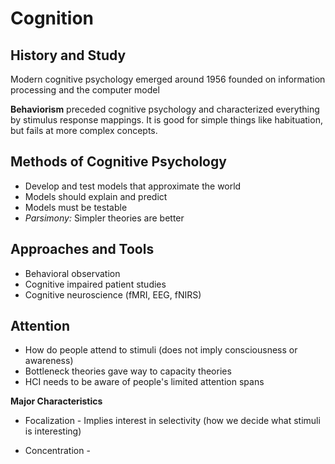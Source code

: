 # Cognition

## History and Study

Modern cognitive psychology emerged around 1956 founded on information processing and the computer model

**Behaviorism** preceded cognitive psychology and characterized everything by stimulus response mappings. It is good for simple things like habituation, but fails at more complex concepts.

## Methods of Cognitive Psychology

- Develop and test models that approximate the world
- Models should explain and predict
- Models must be testable
- *Parsimony:* Simpler theories are better

## Approaches and Tools

- Behavioral observation
- Cognitive impaired patient studies
- Cognitive neuroscience (fMRI, EEG, fNIRS)

## Attention

- How do people attend to stimuli (does not imply consciousness or awareness)
- Bottleneck theories gave way to capacity theories
- HCI needs to be aware of people's limited attention spans

**Major Characteristics**

- Focalization - Implies interest in selectivity (how we decide what stimuli is interesting)

- Concentration - 
